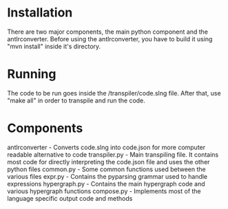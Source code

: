 # Installation
There are two major components, the main python component and the antlrconverter.  Before using the antlrconverter, you have to build it using "mvn install" inside it's directory.  

# Running
The code to be run goes inside the /transpiler/code.slng file.  After that, use "make all" in order to transpile and run the code.

# Components
antlrconverter - Converts code.slng into code.json for more computer readable alternative to code
transpiler.py - Main transpiling file.  It contains most code for directly interpreting the code.json file and uses the other python files
common.py - Some common functions used between the various files
expr.py - Contains the pyparsing grammar used to handle expressions
hypergraph.py - Contains the main hypergraph code and various hypergraph functions
compose.py - Implements most of the language specific output code and methods
